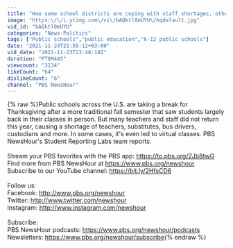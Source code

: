 ```yaml
---
title: "How some school districts are coping with staff shortages, other pandemic disruptions"
image: "https:\/\/i.ytimg.com\/vi\/bAQktl0mUYU\/hqdefault.jpg"
vid_id: "bAQktl0mUYU"
categories: "News-Politics"
tags: ["Public schools","public education","k-12 public schools"]
date: "2021-11-24T21:55:12+03:00"
vid_date: "2021-11-23T23:48:18Z"
duration: "PT8M44S"
viewcount: "3134"
likeCount: "64"
dislikeCount: "6"
channel: "PBS NewsHour"
---
```

{% raw %}Public schools across the U.S. are taking a break for Thanksgiving after a more traditional fall semester that saw students largely back in their classes in person. But many teachers and staff did not return this year, causing a shortage of teachers, substitutes, bus drivers, custodians and more. In some cases, it's even led to virtual classes. PBS NewsHour's Student Reporting Labs team reports.<br /><br />Stream your PBS favorites with the PBS app: <a rel="nofollow" target="blank" href="https://to.pbs.org/2Jb8twG">https://to.pbs.org/2Jb8twG</a><br />Find more from PBS NewsHour at <a rel="nofollow" target="blank" href="https://www.pbs.org/newshour">https://www.pbs.org/newshour</a><br />Subscribe to our YouTube channel: <a rel="nofollow" target="blank" href="https://bit.ly/2HfsCD6">https://bit.ly/2HfsCD6</a><br /><br />Follow us:<br />Facebook: <a rel="nofollow" target="blank" href="http://www.pbs.org/newshour">http://www.pbs.org/newshour</a><br />Twitter: <a rel="nofollow" target="blank" href="http://www.twitter.com/newshour">http://www.twitter.com/newshour</a><br />Instagram: <a rel="nofollow" target="blank" href="http://www.instagram.com/newshour">http://www.instagram.com/newshour</a><br /><br />Subscribe:<br />PBS NewsHour podcasts: <a rel="nofollow" target="blank" href="https://www.pbs.org/newshour/podcasts">https://www.pbs.org/newshour/podcasts</a><br />Newsletters: <a rel="nofollow" target="blank" href="https://www.pbs.org/newshour/subscribe">https://www.pbs.org/newshour/subscribe</a>{% endraw %}
